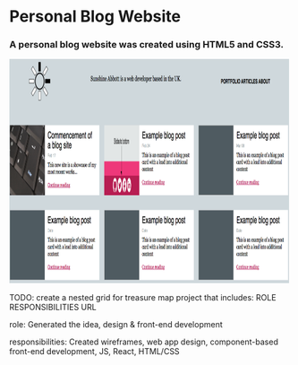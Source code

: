 # Personal Blog Website
### A personal blog website was created using HTML5 and CSS3.

<img src="/images/blog_homepage.png" width="500" height="400">

TODO:
create a nested grid for treasure map project that includes:
ROLE            RESPONSIBILITIES       URL

role: Generated the idea, design & front-end development

responsibilities: 
Created wireframes, web app design, component-based front-end development, JS, React, HTML/CSS

